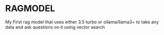 # RAGMODEL
My First rag model that uses either 3.5 turbo or ollama/llama3+ to take any data and ask questions on it using vector search
